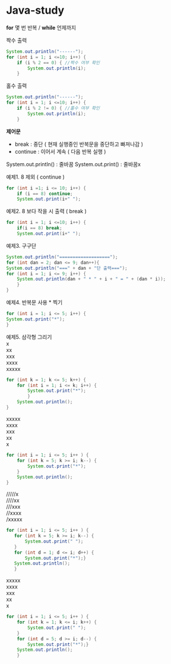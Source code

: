 # Java-study

**for** 몇 번 반복 / **while** 언제까지

짝수 출력

```java
System.out.println("------");
for (int i = 1; i <=10; i++) {
	if (i % 2 == 0) { //짝수 여부 확인
		System.out.println(i);
	}
```

홀수 출력
```java
System.out.println("------");
for (int i = 1; i <=10; i++) {
	if (i % 2 != 0) { //홀수 여부 확인
		System.out.println(i);
	}
```

**제어문** 
- break : 중단 ( 현재 실행중인 반복문을 중단하고 빠져나감 )
- continue : 이어서 계속 ( 다음 반복 실행 )

System.out.println() : 줄바꿈
System.out.print() : 줄바꿈x

예제1. 8 제외 ( continue ) 
```java
for (int i =1; i <= 10; i++) {
	if (i == 8) continue;
	System.out.print(i+" ");
```

예제2. 8 보다 작을 시 출력 ( break ) 
```java
for (int i = 1; i <=10; i++) {
	if(i == 8) break;
	System.out.print(i+" ");
```

예제3. 구구단 
```java
System.out.println("===================");
for (int dan = 2; dan <= 9; dan++){
System.out.println("===" + dan + "단 출력===");
for (int i = 1; i <= 9; i++) {
	System.out.println(dan + " * " + i + " = " + (dan * i));
	}
}

```

예제4. 반복문 사용 * 찍기
```java
for (int i = 1; i <= 5; i++) {
System.out.print("*");
}
```

예제5. 삼각형 그리기  
x  
xx  
xxx  
xxxx  
xxxxx  
  
```java
for (int k = 1; k <= 5; k++) {
	for (int i = 1; i <= k; i++) {
		System.out.print("*");
		}
	System.out.println();
}
```

xxxxx  
xxxx  
xxx  
xx  
x  

```java
for (int i = 1; i <= 5; i++ ) {
	for (int k = 5; k >= i; k--) {
		System.out.print("*");
	}
	System.out.println();
}
```


/////x  
////xx  
///xxx  
//xxxx  
/xxxxx  
 
 ```java
 for (int i = 1; i <= 5; i++ ) {
	for (int k = 5; k >= i; k--) {
		System.out.print(" ");
	}
	for (int d = 1; d <= i; d++) {
		System.out.print("*");}
	System.out.println();
	}
```

xxxxx  
 xxxx  
  xxx  
   xx  
    x  

```java
for (int i = 1; i <= 5; i++ ) {
	for (int k = 1; k <= i; k++) {
		System.out.print(" ");
	}
	for (int d = 5; d >= i; d--) {
		System.out.print("*");}
	System.out.println();
	}
```

